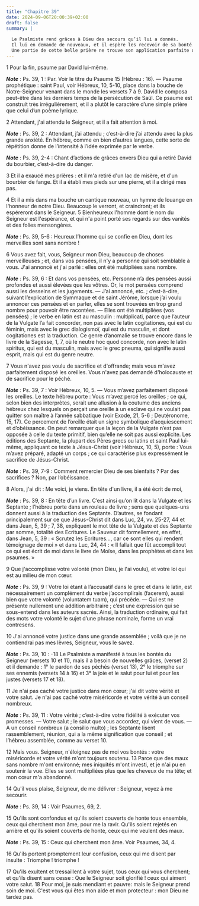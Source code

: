 ```yaml
---
title: "Chapitre 39"
date: 2024-09-06T20:00:39+02:00
draft: false
summary: |
  
  Le Psalmiste rend grâces à Dieu des secours qu’il lui a donnés.
  Il lui en demande de nouveaux, et il espère les recevoir de sa bonté.
  Une partie de cette belle prière ne trouve son application parfaite que dans le Messie comme saint Paul nous l’apprend dans Hébreux, 10, 5-8, et comme nous le montre d’ailleurs une simple lecture attentive du psaume lui-même.
---
```



1 Pour la fin, psaume par David lui-même.

***Note*** :  Ps. 39, 1 : Par. Voir le titre du Psaume 15 (Hébreu : 16). ― Psaume prophétique : saint Paul, voir Hébreux, 10, 5-10, place dans la bouche de Notre-Seigneur venant dans le monde les versets 7 à 9. David le composa peut-être dans les derniers temps de la persécution de Saül. Ce psaume est construit très irrégulièrement, et il a plutôt le caractère d’une simple prière que celui d’un poème lyrique.


2 Attendant, j'ai attendu le Seigneur, et il a fait attention à moi.

***Note*** :  Ps. 39, 2 : Attendant, j’ai attendu ; c’est-à-dire j’ai attendu avec la plus grande anxiété. En hébreu, comme en bien d’autres langues, cette sorte de répétition donne de l’intensité à l’idée exprimée par le verbe.

***Note*** :  Ps. 39, 2-4 : Chant d’actions de grâces envers Dieu qui a retiré David du bourbier, c’est-à-dire du danger.

3 Et il a exaucé mes prières : et il m'a retiré d'un lac de misère, et d'un bourbier de fange. Et il a établi mes pieds sur une pierre, et il a dirigé mes pas.


4 Et il a mis dans ma bouche un cantique nouveau, un hymne de louange en l'honneur de notre Dieu. Beaucoup le verront, et craindront; et ils espéreront dans le Seigneur. 5 Bienheureux l'homme dont le nom du Seigneur est l'espérance, et qui n'a point porté ses regards sur des vanités et des folies mensongères.

***Note*** :  Ps. 39, 5-6 : Heureux l’homme qui se confie en Dieu, dont les merveilles sont sans nombre !


6 Vous avez fait, vous, Seigneur mon Dieu, beaucoup de choses merveilleuses ; et, dans vos pensées, il n'y a personne qui soit semblable à vous. J'ai annoncé et j'ai parlé : elles ont été multipliées sans nombre.

***Note*** :  Ps. 39, 6 : Et dans vos pensées, etc. Personne n’a des pensées aussi profondes et aussi élevées que les vôtres. Or, le mot pensées comprend aussi les desseins et les jugements. ― J’ai annoncé, etc. ; c’est-à-dire, suivant l’explication de Symmaque et de saint Jérôme, lorsque j’ai voulu annoncer ces pensées et en parler, elles se sont trouvées en trop grand nombre pour pouvoir être racontées. ― Elles ont été multipliées (vos pensées) ; le verbe en latin est au masculin : multiplicati, parce que l’auteur de la Vulgate l’a fait concorder, non pas avec le latin cogitationes, qui est du féminin, mais avec le grec dialogismoï, qui est du masculin, et dont cogitationes est la traduction. Ce genre d’anomalie se trouve encore dans le livre de la Sagesse, 1, 7, où le neutre hoc quod concorde, non avec le latin spiritus, qui est du masculin, mais avec le grec pneuma, qui signifie aussi esprit, mais qui est du genre neutre.


7 Vous n'avez pas voulu de sacrifice et d'offrande; mais vous m'avez parfaitement disposé les oreilles. Vous n'avez pas demandé d'holocauste et de sacrifice pour le péché.

***Note*** :  Ps. 39, 7 : Voir Hébreux, 10, 5. ― Vous m’avez parfaitement disposé les oreilles. Le texte hébreu porte : Vous m’avez percé les oreilles ; ce qui, selon bien des interprètes, serait une allusion à la coutume des anciens hébreux chez lesquels on perçait une oreille à un esclave qui ne voulait pas quitter son maître à l’année sabbatique (voir Exode, 21, 5-6 ; Deutéronome, 15, 17). Ce percement de l’oreille était un signe symbolique d’acquiescement et d’obéissance. On peut remarquer que la leçon de la Vulgate n’est pas opposée à celle du texte primitif, bien qu’elle ne soit pas aussi explicite. Les éditions des Septante, la plupart des Pères grecs ou latins et saint Paul lui-même, appliquant ce texte à Jésus-Christ (voir Hébreux, 10, 5), porte : Vous m’avez préparé, adapté un corps ; ce qui caractérise plus expressément le sacrifice de Jésus-Christ.

***Note*** :  Ps. 39, 7-9 : Comment remercier Dieu de ses bienfaits ? Par des sacrifices ? Non, par l’obéissance.

8 Alors, j'ai dit : Me voici, je viens. En tête d'un livre, il a été écrit de moi,

***Note*** :  Ps. 39, 8 : En tête d’un livre. C’est ainsi qu’on lit dans la Vulgate et les Septante ; l’hébreu porte dans un rouleau de livre ; sens que quelques-uns donnent aussi à la traduction des Septante. D’autres, se fondant principalement sur ce que Jésus-Christ dit dans Luc, 24, vv. 25-27, 44 et dans Jean, 5, 39 ; 7, 38, expliquent le mot tête de la Vulgate et des Septante par somme, totalité des Ecritures. Le Sauveur dit formellement, en effet, dans Jean, 5, 39 : « Scrutez les Ecritures…, car ce sont elles qui rendent témoignage de moi » et dans Luc, 24, 44 : « Il fallait que fût accompli tout ce qui est écrit de moi dans le livre de Moïse, dans les prophètes et dans les psaumes. »

9 Que j'accomplisse votre volonté (mon Dieu, je l'ai voulu), et votre loi qui est au milieu de mon cœur.

***Note*** :  Ps. 39, 9 : Votre loi étant à l’accusatif dans le grec et dans le latin, est nécessairement un complément du verbe j’accomplirais (facerem), aussi bien que votre volonté (voluntatem tuam), qui précède. ― Qui est ne présente nullement une addition arbitraire ; c’est une expression qui se sous-entend dans les auteurs sacrés. Ainsi, la traduction ordinaire, qui fait des mots votre volonté le sujet d’une phrase nominale, forme un vrai contresens.


10 J'ai annoncé votre justice dans une grande assemblée ; voilà que je ne contiendrai pas mes lèvres, Seigneur, vous le savez.

***Note*** :  Ps. 39, 10 : -18 Le Psalmiste a manifesté à tous les bontés du Seigneur (versets 10 et 11), mais il a besoin de nouvelles grâces, (verset 2) et il demande : 1° le pardon de ses péchés (verset 13), 2° le triomphe sur ses ennemis (versets 14 à 16) et 3° la joie et le salut pour lui et pour les justes (versets 17 et 18).

11 Je n'ai pas caché votre justice dans mon cœur; j'ai dit votre vérité et votre salut. Je n'ai pas caché votre miséricorde et votre vérité à un conseil nombreux.

***Note*** :  Ps. 39, 11 : Votre vérité ; c’est-à-dire votre fidélité à exécuter vos promesses. ― Votre salut ; le salut que vous accordez, qui vient de vous. ― A un conseil nombreux (a consilio multo) ; les Septante lisent rassemblement, réunion, qui a la même signification que conseil ; et l’hébreu assemblée, comme au verset 10.


12 Mais vous. Seigneur, n'éloignez pas de moi vos bontés : votre miséricorde et votre vérité m'ont toujours soutenu. 13 Parce que des maux sans nombre m'ont environné; mes iniquités m'ont investi, et je n'ai pu en soutenir la vue. Elles se sont multipliées plus que les cheveux de ma tête; et mon cœur m'a abandonné.


14 Qu'il vous plaise, Seigneur, de me délivrer : Seigneur, voyez à me secourir.

***Note*** :  Ps. 39, 14 : Voir Psaumes, 69, 2.

15 Qu'ils sont confondus et qu'ils soient couverts de honte tous ensemble, ceux qui cherchent mon âme, pour me la ravir. Qu'ils soient rejetés en arrière et qu'ils soient couverts de honte, ceux qui me veulent des maux.

***Note*** :  Ps. 39, 15 : Ceux qui cherchent mon âme. Voir Psaumes, 34, 4.

16 Qu'ils portent promptement leur confusion, ceux qui me disent par insulte : Triomphe ! triomphe !


17 Qu'ils exultent et tressaillent à votre sujet, tous ceux qui vous cherchent; et qu'ils disent sans cesse : Que le Seigneur soit glorifié ! ceux qui aiment votre salut. 18 Pour moi, je suis mendiant et pauvre: mais le Seigneur prend soin de moi. C'est vous qui êtes mon aide et mon protecteur : mon Dieu ne tardez pas.

